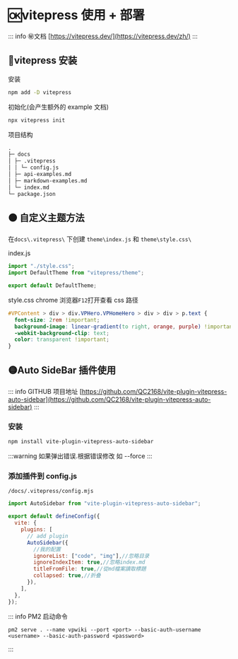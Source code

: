 # 🆗vitepress 使用 + 部署

::: info ㊙️文档
[https://vitepress.dev/](https://vitepress.dev/zh/)
:::

## 🔴vitepress 安装

安装

```sh
npm add -D vitepress
```

初始化(会产生额外的 example 文档)

```sh
npx vitepress init
```

项目结构

```md
.
├─ docs
│ ├─ .vitepress
│ │ └─ config.js
│ ├─ api-examples.md
│ ├─ markdown-examples.md
│ └─ index.md
└─ package.json
```

## 🟠 自定义主题方法

在`docs\.vitepress\` 下创建 `theme\index.js` 和 `theme\style.css\`

index.js

```js
import "./style.css";
import DefaultTheme from "vitepress/theme";

export default DefaultTheme;
```

style.css
chrome 浏览器`F12`打开查看 css 路径

```css
#VPContent > div > div.VPHero.VPHomeHero > div > div > p.text {
  font-size: 2rem !important;
  background-image: linear-gradient(to right, orange, purple) !important;
  -webkit-background-clip: text;
  color: transparent !important;
}
```

## 🟡Auto SideBar 插件使用

::: info GITHUB 项目地址
[https://github.com/QC2168/vite-plugin-vitepress-auto-sidebar](https://github.com/QC2168/vite-plugin-vitepress-auto-sidebar)
:::

### 安装

```sh
npm install vite-plugin-vitepress-auto-sidebar
```

:::warning
如果弹出错误.根据错误修改 如 --force
:::

### 添加插件到 config.js

`/docs/.vitepress/config.mjs`

```js
import AutoSidebar from "vite-plugin-vitepress-auto-sidebar";

export default defineConfig({
  vite: {
    plugins: [
      // add plugin
      AutoSidebar({
        //我的配置
        ignoreList: ["code", "img"],//忽略目录
        ignoreIndexItem: true,//忽略index.md
        titleFromFile: true,//從md檔案讀取標題
        collapsed: true,//折叠
      }),
    ],
  },
});
```

::: info PM2 启动命令
```
pm2 serve . --name vpwiki --port <port> --basic-auth-username <username> --basic-auth-password <password>
```
:::
